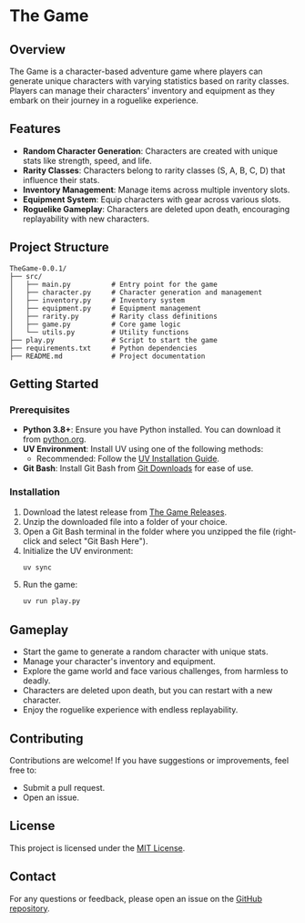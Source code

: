 # The Game

## Overview
The Game is a character-based adventure game where players can generate unique characters with varying statistics based on rarity classes. Players can manage their characters' inventory and equipment as they embark on their journey in a roguelike experience.

## Features
- **Random Character Generation**: Characters are created with unique stats like strength, speed, and life.
- **Rarity Classes**: Characters belong to rarity classes (S, A, B, C, D) that influence their stats.
- **Inventory Management**: Manage items across multiple inventory slots.
- **Equipment System**: Equip characters with gear across various slots.
- **Roguelike Gameplay**: Characters are deleted upon death, encouraging replayability with new characters.

## Project Structure
```
TheGame-0.0.1/
├── src/
│   ├── main.py          # Entry point for the game
│   ├── character.py     # Character generation and management
│   ├── inventory.py     # Inventory system
│   ├── equipment.py     # Equipment management
│   ├── rarity.py        # Rarity class definitions
│   ├── game.py          # Core game logic
│   └── utils.py         # Utility functions
├── play.py              # Script to start the game
├── requirements.txt     # Python dependencies
├── README.md            # Project documentation
```

## Getting Started

### Prerequisites
- **Python 3.8+**: Ensure you have Python installed. You can download it from [python.org](https://www.python.org/downloads/).
- **UV Environment**: Install UV using one of the following methods:
   - Recommended: Follow the [UV Installation Guide](https://docs.astral.sh/uv/getting-started/installation).
- **Git Bash**: Install Git Bash from [Git Downloads](https://git-scm.com/downloads) for ease of use.

### Installation
1. Download the latest release from [The Game Releases](https://github.com/JonathanCourtois/TheGame/releases).
2. Unzip the downloaded file into a folder of your choice.
3. Open a Git Bash terminal in the folder where you unzipped the file (right-click and select "Git Bash Here").
4. Initialize the UV environment:
    ```bash
    uv sync
    ```
5. Run the game:
    ```bash
    uv run play.py
    ```

## Gameplay
- Start the game to generate a random character with unique stats.
- Manage your character's inventory and equipment.
- Explore the game world and face various challenges, from harmless to deadly.
- Characters are deleted upon death, but you can restart with a new character.
- Enjoy the roguelike experience with endless replayability.

## Contributing
Contributions are welcome! If you have suggestions or improvements, feel free to:
- Submit a pull request.
- Open an issue.

## License
This project is licensed under the [MIT License](LICENSE).

## Contact
For any questions or feedback, please open an issue on the [GitHub repository](https://github.com/astral-sh/TheGame).
